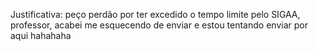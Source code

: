 Justificativa:
peço perdão por ter excedido o tempo limite pelo SIGAA, professor, acabei me esquecendo de enviar e estou tentando enviar por aqui hahahaha
